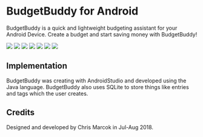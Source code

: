 # BudgetBuddy for Android

BudgetBuddy is a quick and lightweight budgeting assistant for your Android Device. Create a budget and start saving money with BudgetBuddy!

![](https://lh3.googleusercontent.com/f-f6ZR-nG5FeelMadzCe9N019VPXDE08QXAmhJwMl3VWEdef95aT2HOa8zHAZqvacC2P3o1tSGK2LEi4y9Noong6MpRnfTrv6RJRAZrszak4iiVqGK5VmURG1Jjy72euINffiKTH8wNuT3ERn9J4Dbe9NQISMeny_vCRf3C1WDTQ1OaC5W8jur3Fxs9AdVkK6pjKL-iq8wEp_uho_f2eauegAF7in28yMb2CFCyrf2O0ILMjcChEUmKPTWyOIlKXmQaLdIo38iyEnk4GOp3NgeI41Sq0bBn47SwnM-BNIrpW7gVjqu9MzH-VOEmug_GL75dViV4B1J3QQZQ6r2xsh-8TYmCpXRWeIHbnHxRYbccVVFsg4Yfb5XLQDnqLaaQf_vUcfNDJY8t2-OTuUWiioKVxfLioz8YvApC-7rYmKz9Ms-5taP7irnGRC6AUtRItSJqmcICTA7UqMxMDPtuXHwlHDE3KbWXpBlhLDdLCh-ILA8-ZAfwL8jCdS1cweKuLonvoRbCdIqm64KUdMaiC2Xl6BslTUiwsmPtUjMMr8WIA4AH5gy16A1n9SZmJoJ3Mne04uWkn5M5HuN5PkcgEECI2lRuzaQ0Qrd7g9qg4R1suV9qMquqR0tSLM1_MzDyiVubj4nXzj-4tPsOmxx-OTl-X1Xg7gaT2=w531-h943-no)
![](https://lh3.googleusercontent.com/5S9gk8ouqF5GjTkfA2hlzHOuYVDUitfPrlVrKNK2rWZzw0SJ2ZtrQ8PO4ZNhjGeQGtpFV6RAb24zEp6ohdTz7NsZAOsLPbKfiCcLQq3v3nYi6UIaum00LL9_0qvqGIQ0kZgGMxMZQaVCv9z2v93uk7ObW-uLtqU9-xFg8_3-PhG1VKx-gbBMaSSUFv6d2pDEYUFOPoOPWxjfZjcL0d2k-sJyYqMHG1R2CcAgxabxCQ_siHiARuWde8HNPIyvzveKa6aAjdBlEM81tRhh835DhMpyVDij9fY0wG8DiYHuKIgOE7FGWNw88lgz0uUOmCyerXS4NrUykai0uKsRSZJhyqe1ff1lj2fQdoD55GIkinSlHNMZMPWHeGjSs6mZFyxL7HNqhLmV15QP7JDh6I5mkEqPIXZAL0en74_Bg7CcmhQ8hd23HKAlo9d02HoKfVL3gBZeHeHcaeGnaBZhJpvjQxXdiboGH-aGhLz0CURk9Nm2yGC6IvDxD_wz-N6Hi10iWJk_tvgrfUB5QLryoNCElbUOeLC6aFnJJhRW1tFKEyuoDJ05Q9mTdm1cour0mNQhGmlrqGVbozYD3uKxVAMNUu1ag9GqYsVUHQm01_OAcwssJpQkIsl6euBvsq62ofvwFSl7W0QgAwWStwtJqyhVMbCEf9or-ugf=w531-h943-no)
![](https://lh3.googleusercontent.com/l842FXP77ik43oY86NoeMny_5gkNSgxi48WKIy-uRF3D2r8srim4Tk2UzUxrTUiJRtv571YIdNLsV6dQMwpHGHbY2oY8PpnrrMHB1clZQ3PqtKfWR7VxIWEx0D2YutwPngMn1m7zEWb7R55h277IH1Xcp5QHc-wn1GUYuPAzUFumGz0AKyBoKbPPzJKfSAZYIFhj6Y6aiT-mVb-ktVMwpDPw2SDs4736KvyLmhqoBAHK-e30VjxCbVKUvWkF31mgoS1d-EEcoGKPBTyWpuEhBUswKZjiQbjMg4wHRLr286cP_DoiPQjly7ZUDjIJnIvDcWM5c6rVOQD5wajL6QsUZxpR2zNfqS-flIH1AXTs_8JtbdgqR_1xpjm-JlZWMBKrAVOjf12rFlJ4vLRYssiQO6RJyNstqyE9k5Pk17mm1-K6UAyIzbaNtk7Xi0FDuCxKBNdshgwn4otV2TM4BlA9E4Zh9KeuZXFajXIhDO_y_bs70uL0DEB8q7s1x47xgcgKIoVTLkqGQ7Ss0FZurImJCFywL5YjXoZ25Wd4iRPKlee4IjUnz5FFxHBVSALWsiqwRuUgUgVkfAXx6W63xXvZChaBkQBH9wNyHZEMzNUQO7mY4mKMV5hImvzUWkzcgW6YFyYpknUmE6YZZVvEfUpmFfAG5PORGfIk=w531-h943-no)
![](https://lh3.googleusercontent.com/_sWmG-yFtWM4uvonjy2UJHTUvFeTkCtbhdl45fMy3negXTTpnllkDXElj1LpgfrdsqIFsz4gBP-c6G_h0lVoFTyYC97ayiKg4azav_KY5DRSDGD7-KVq8hwyxIyr07Qdvjz7FWQ4aEgOsQsoCOSGH2kivk2NOVtEQRe3U5ONyT5CWQMKkCph95EuP9y3z2pG5i_g6E6q1G_fc4lGHpZFSi2zLJRD-JywGbgxH8qH2IZWYaepdSKWhvcO9zPUpctbVxRNUJbSBG8qESSRG1hiE64pRlcwh68cTmomers8qt5ZIzpqHt-zPyfyZptDdcm2o4PdD8vzBJIUGmxIIkSjlkSuSho9k0i9r5ZRcZARavrvVFamosTtJiO1J7Y7TvRQRI14GlonVFYpX3nJTbgFCrTLjjCz9wr02_Z84dAHHlWhtZ9FIGPcPGfCC3DCqEtZD0qsGa-4ForA9fNfs8qtX1lsEf9SE_CoR295tpPAEFZUk8a99fAQqckUdKT5FL8_NpMgvOJnIrtFnMmLFvq_iFcmUCRGn7XZc-bTY2X8DvGnRqkY2aPtKG5kBcwkpRMynE3MM_YJPY9RjK0a3AzRW_9xOQhkRBobTTtcWbBYlMp5NHQq0ei7iFSvrjJqbXkkT2nypa7KJgqmnnvDxUf7i3kgn3U9Drva=w531-h943-no)
![](https://lh3.googleusercontent.com/p-OtsJmcbQWhmpdDANQdrxTBFjXQ57OPElQm1nQ7A_EnAtVDW2T1eL1ljHzHY1exYxCoAxzYOUFd3IjyumGbThErSq_UPDLoEn9Upu27wxm7AwFaBicQVCiwVPwlf4LnJ49tN2EQVQRYJnUvNzmGUSvzPzRAPvRqqZOlKV-OGO06eaFfA2-FVJ15Nrjac-K4Gft1z-eqJBejY54IwDtggzfhtjZXPYqNkjhtco4KuxwT0BGdlYCba8DgRxALFLBvov6CkGvyMMy1YnEqmKn0iKfd2KHwi7Eq5kSF6U7JnQ-8ltsvbMFI7s_avVdpdHPYSKU0g9raBBbcGfnQYUlBGQYzOOci-CVIFWgkV78-nFS16p9ksQVViLATG77nEsGw4nWWkrDqSMfFtSkHNJrrbCwC2K1Hq1nTWD0t0pLtXtJpAQI-mAhE2Ii1tqxLHXkr8XBbaobFzbYZhyt2PgNTSmy6xmS_KT0NbwWDr60GlLQaoJWJIOge6kHTu4MLj8AXPwICUGaDuRXSlzjE5wFw__NY7JUVe6EFlcA45bNjW7uMyo3Td3yD-hwzs8HXSVjBoN0BayeTmbMhIgWyPkEGKtTKmJGK9bVGslKBRVJPH7MC3NEPs4I9LNuPBz1tDZUso06cs4Ox0UtHhAhDN-VN1ghtQwuhE7rT=w531-h943-no)
![](https://lh3.googleusercontent.com/RVHqzXShrAiZ6aIN8SViO0Cxb8haOJeljzYgTdNQ6AXM1Tq3jU_WaTVepmu93xMLSnqShEW-mX_rM9enftCwNvmcPYeZfLJJbkuYDusziFyJ00aryI1bmNpB2EWwj8VirZ8VTFWT3J9gAlmQj4BDLulbQnVYBXHKS6B3K_EGBB8r4YJY2X1QldliUjZsQzu9tcM6WCG8yqSAPo3nFYOh9THPtzzOQ0wiV9dhGqMEgWfLdQBfZ28r_WYVfoFUoSNvoxHq2x_fBzOsvtISMubzWTMaoaIw54BBfW-wCFXlGFQZT2Tdk7NR9p6vpHoFI3Ax_DmcEDVst9HLezGL6pkzu2mu-7Qr4XwqEbqK_D_N0oKbuz0wga1ioMZmKETVdnkGdeOXivFbOKwKd8OvGOZPfpHQ62aRvwBYosnHmHOhJHco8dmeW7XBdZIdNyphaElBWQcd3eWDuQwRaGzC7BXR3l92ny5DKybMuveCYiHPSqLq1fd9Eocih4_CUqKuXop2VFC1np46Qhyecmf8V6KenrZMuwNTOaEzhucQuJlCy2S5UTlb6E8D0Q5eP5IdEQvNS7Y1g3SGovRerOfdKT27wyLDELtTv5r7CHPj-Tvo0vMluBqCQcO85jzN6HTlNxSI66wXnpXTEeUs-0SHBCCImuytP5xooOkh=w531-h943-no)
![](https://lh3.googleusercontent.com/SzIYDy-ysoTtInxoiQJ0ytg_8UcfWbvEF12TiCljA5hKRg1SZMTmenmG26KZQBUkR5amxIntfqLeiJA7wXWHWz9veBvRYuY0gNhJLyOk6bNHYIK7AySyQk2NDsakpHrzZRiymm_fYhii7UM7IidWB9Vc3cXbpXhiT4wkH52xYlQ_3brTOx5IqB4jZDrkf4RU_EWdhVraS3n6mpBeNgEZyX8UxUMRa6TfIwGzGo0FcYkN1Ifh3EFILbKNw0GTx4qCDSjBwh6rngPST2gEQLqdzvSFeZOb0SPv_sdWaTJpCCpBS5PzPLXuHxB8xxo3ko30fvDNdWiL725NjXx4vigTNF9fxJy8VjiX2YYCBiRrEQ5k3bTf2rvTQA0w35GSiaXP4fsC65Neb8pVazsvU-0nOzQGJD_QtPVN0NzwcZxs0pZrX7awN1_uPDwqevQkphR1mUSM2OW-dTU3P6FjW0WHnCDPIKKSvt5mjz5lPFstcSUq8y-rhzJtiq3jc4WiLxLd7OqHe_YdEYauncUERkhcnUnbWmhvXxliuPDabDApB4uqAssyZJxI1r5fP_yhARhSssWIrVJvKfmMtbXZm2x8oDc_-yhEpZM_hlh-qh6igbsaZksjpl0XGEFBEw3HE9SuHsPWB8JrWbCJtO5C9EnqZJ3NWnBwLJx2=w531-h943-no)

## Implementation
BudgetBuddy was creating with AndroidStudio and developed using the Java language. BudgetBuddy also uses SQLite to store things like entries and tags which the user creates. 

## Credits
Designed and developed by Chris Marcok in Jul-Aug 2018.